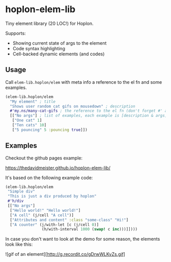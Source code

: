 # hoplon-elem-lib

Tiny element library (20 LOC!) for Hoplon.

Supports:

- Showing current state of args to the element
- Code syntax highlighting
- Cell-backed dynamic elements (and codes)

## Usage

Call `elem-lib.hoplon/elem` with meta info a reference to the el fn and some examples.

```clojure
(elem-lib.hoplon/elem
  "My element" ; title
  "Shows user random cat gifs on mousedown" ; description
  #'my.ns/many-cat-gifs ; the reference to the el fn (don't forget #' at the start!)
  [["No args"] ; list of examples, each example is [description & args]
   ["One cat" 1]
   ["Ten cats" 10]
   ["5 pouncing" 5 :pouncing true]])
```

## Examples

Checkout the github pages example:

https://thedavidmeister.github.io/hoplon-elem-lib/

It's based on the following example code:

```clojure
(elem-lib.hoplon/elem
 "Simple div"
 "This is just a div produced by hoplon"
 #'h/div
 [["No args"]
  ["Hello world!" "Hello world!"]
  ["A cell" (j/cell "A cell")]
  ["Attributes and content" :class "some-class" "Hi!"]
  ["A counter" (j/with-let [c (j/cell 0)]
                (h/with-interval 1000 (swap! c inc)))]])))
```

In case you don't want to look at the demo for some reason, the elements look like this:

![gif of an element][http://g.recordit.co/gDrwWLKvZs.gif]

